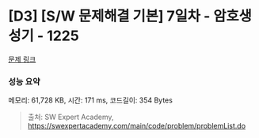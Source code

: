 # [D3] [S/W 문제해결 기본] 7일차 - 암호생성기 - 1225 

[문제 링크](https://swexpertacademy.com/main/code/problem/problemDetail.do?contestProbId=AV14uWl6AF0CFAYD) 

### 성능 요약

메모리: 61,728 KB, 시간: 171 ms, 코드길이: 354 Bytes



> 출처: SW Expert Academy, https://swexpertacademy.com/main/code/problem/problemList.do